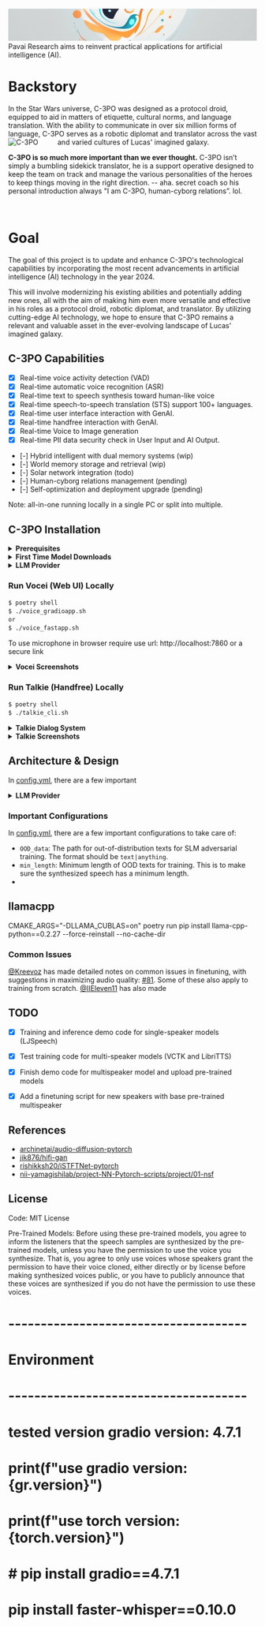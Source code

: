 ![pavai research](./resources/images/pavai_web_logo.png) Pavai Research aims to reinvent practical applications for artificial intelligence (AI). 

# Backstory
In the Star Wars universe, C-3PO was designed as a protocol droid, equipped to aid in matters of etiquette, cultural norms, and language translation. With the ability to communicate in over six million forms of language, C-3PO serves as a robotic diplomat and translator across the vast and varied cultures of Lucas' imagined galaxy. <img src="https://encrypted-tbn0.gstatic.com/images?q=tbn:ANd9GcRFr5zvbIqOuO_lWU2WPm7oUUC1Bu8b193XKj_8jZxQ&s" alt="C-3PO" align="left" width="100"/>

<b>C-3PO is so much more important than we ever thought.</b> C-3PO isn’t simply a bumbling sidekick translator, he is a support operative designed to keep the team on track and manage the various personalities of the heroes to keep things moving in the right direction. -- aha.  secret coach so his personal introduction always "I am C-3PO, human-cyborg relations”. lol.

<br clear="left"/>

# Goal 
The goal of this project is to update and enhance C-3PO's technological capabilities by incorporating the most recent advancements in artificial intelligence (AI) technology in the year 2024. 

This will involve modernizing his existing abilities and potentially adding new ones, all with the aim of making him even more versatile and effective in his roles as a protocol droid, robotic diplomat, and translator. By utilizing cutting-edge AI technology, we hope to ensure that C-3PO remains a relevant and valuable asset in the ever-evolving landscape of Lucas' imagined galaxy.

## C-3PO Capabilities 
- [x] Real-time voice activity detection (VAD)
- [x] Real-time automatic voice recognition (ASR)  
- [x] Real-time text to speech synthesis toward human-like voice 
- [x] Real-time speech-to-speech translation (STS) support 100+ languages.  
- [x] Real-time user interface interaction with GenAI.  
- [x] Real-time handfree interaction with GenAI.  
- [x] Real-time Voice to Image generation   
- [x] Real-time PII data security check in User Input and AI Output.  
- [-] Hybrid intelligent with dual memory systems (wip) 
- [-] World memory storage and retrieval (wip)
- [-] Solar network integration (todo)
- [-] Human-cyborg relations management (pending)
- [-] Self-optimization and deployment upgrade (pending)

Note: all-in-one running locally in a single PC or split into multiple.

## C-3PO Installation
<details>
<summary><b>Prerequisites</b></summary>

1. Install Python >= 3.10

2. Install [Poetry 1.8](https://python-poetry.org/docs/#installation) system installation

- Clone this repository:
```
git clone https://github.com/PavAI-Research/pavai-c3po.git
cd pavai-c3po
```
3. poetry shell
```
$ poetry shell
$ poetry install
```
</details>

<details>
<summary><b>First Time Model Downloads</b></summary>

1. Download Models
```
$ run_setup.sh
```
2. Download Models
```
$ run_setup.sh
```
</details>

<details>
<summary><b>LLM Provider</b></summary>

1. Download Models
```
$ run_setup.sh
```
2. Download Models
```
$ run_setup.sh
```
</details>

### Run Vocei (Web UI) Locally
```bash
$ poetry shell
$ ./voice_gradioapp.sh
or 
$ ./voice_fastapp.sh
```
To use microphone in browser require use url: http://localhost:7860 or a secure link 

<details>
<summary><b>Vocei Screenshots</b></summary>

- ![Vocei screenshot-1](./resources/images/screenshots/Screenshot_vocei_joke_luke.png) Voice Prompt - ask for a fun joke.

- ![Vocei screenshot-1](./resources/images/screenshots/Screenshot_vocei_speech_translator.png) Real-time Speech-to-Speech translator dual speaker mode.

- ![Vocei screenshot-1](./resources/images/screenshots/Screenshot_generated_c3P0_at_office.png) Image generation - C-3PO working at office.

- ![Vocei screenshot-1](./resources/images/screenshots/Screenshot_image_generation_year_of_dragon.png) Image generation - Year of Dragon 2024

</details>

### Run Talkie (Handfree) Locally
```bash
$ poetry shell
$ ./talkie_cli.sh
```
<details>
<summary><b>Talkie Dialog System</b></summary>
The basic dialog system format:

1. talkie actively listening for voice activity 
2. speak a wake up word: "hello mark" or "hi mark" to start a conversation mode.
3. speak your question and end with a work "please" or talkie code like "roger", "over"...etc
4. talkie generate user prompt then call LLM to respond
5. talkie convert text to speech then play back

> Jane - is the default system voice for handle system startup speech 
> Mark - is the user voice for handle user query and response

Other character user can be call during the conversation

- anthony anthony 
- skywalker
- yoda master
- princess leia
- c-3po

> speak "reset" to clear and start a new conversation
> speak "say again" to repeat last response audio

</details>

<details>
<summary><b>Talkie Screenshots</b></summary>

- ![Vocei screenshot-1](./resources/images/screenshots/Screenshot-Talkie_Startup_health_check.png) Talkie startup system health check.

- ![Vocei screenshot-1](./resources/images/screenshots/Screenshot-Talkie_active_listening.png) Talkie actively listening

- ![Vocei screenshot-1](./resources/images/screenshots/Screensho_talkie_princess_leia.png) Talk to Prices Leia by using trigger word "princess leia"

</details>



## Architecture & Design 
In [config.yml](https://github.com/yl4579/StyleTTS2/blob/main/Configs/config.yml), there are a few important 

<details>
<summary><b>LLM Provider</b></summary>

1. 
```
$ run_setup.sh
```
2. Download Models
```
$ run_setup.sh
```
</details>

### Important Configurations
In [config.yml](https://github.com/yl4579/StyleTTS2/blob/main/Configs/config.yml), there are a few important configurations to take care of:
- `OOD_data`: The path for out-of-distribution texts for SLM adversarial training. The format should be `text|anything`.
- `min_length`: Minimum length of OOD texts for training. This is to make sure the synthesized speech has a minimum length.
- 
## llamacpp
CMAKE_ARGS="-DLLAMA_CUBLAS=on" poetry run pip install llama-cpp-python==0.2.27 --force-reinstall --no-cache-dir

### Common Issues
[@Kreevoz](https://github.com/Kreevoz) has made detailed notes on common issues in finetuning, with suggestions in maximizing audio quality: [#81](https://github.com/yl4579/StyleTTS2/discussions/81). Some of these also apply to training from scratch. [@IIEleven11](https://github.com/IIEleven11) has also made 

## TODO
- [x] Training and inference demo code for single-speaker models (LJSpeech)
- [x] Test training code for multi-speaker models (VCTK and LibriTTS)
- [x] Finish demo code for multispeaker model and upload pre-trained models
- [x] Add a finetuning script for new speakers with base pre-trained multispeaker


## References
- [archinetai/audio-diffusion-pytorch](https://github.com/archinetai/audio-diffusion-pytorch)
- [jik876/hifi-gan](https://github.com/jik876/hifi-gan)
- [rishikksh20/iSTFTNet-pytorch](https://github.com/rishikksh20/iSTFTNet-pytorch)
- [nii-yamagishilab/project-NN-Pytorch-scripts/project/01-nsf](https://github.com/nii-yamagishilab/project-NN-Pytorch-scripts/tree/master/project/01-nsf)

## License

Code: MIT License

Pre-Trained Models: Before using these pre-trained models, you agree to inform the listeners that the speech samples are synthesized by the pre-trained models, unless you have the permission to use the voice you synthesize. That is, you agree to only use voices whose speakers grant the permission to have their voice cloned, either directly or by license before making synthesized voices public, or you have to publicly announce that these voices are synthesized if you do not have the permission to use these voices.

# -------------------------------------
# Environment
# -------------------------------------
# tested version gradio version: 4.7.1
# print(f"use gradio version: {gr.__version__}")
# print(f"use torch version: {torch.__version__}")
# # pip install gradio==4.7.1

# pip install faster-whisper==0.10.0

